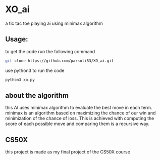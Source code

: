 # XO_ai
a tic tac toe playing ai using minimax algorithm

## Usage:

to get the code run the following command
```bash
git clone https://github.com/parsoli83/XO_ai.git
```

use python3 to run the code

```bash
python3 xo.py
```

## about the algorithm

this AI uses minimax algorithm to evaluate the best move in each term. minimax is an algorithm based on maximizing the chance of our win and minimization of the chance of loss. This is achieved with computing the score of each possible move and comparing them is a recursive way.

## CS50X
this project is made as my final project of the CS50X course 